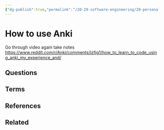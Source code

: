 ```yaml
---
{"dg-publish":true,"permalink":"/20-29-software-engineering/20-personal-development/20-05-reddit/how-to-use-anki/","created":"2023-09-22T07:46:12.471-05:00","updated":"2023-09-22T07:46:41.724-05:00"}
---
```


# How to use Anki
Go through video again take notes
https://www.reddit.com/r/Anki/comments/jzfjg1/how_to_learn_to_code_using_anki_my_experience_and/

## Questions
## Terms
## References
## Related
